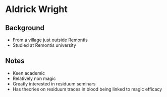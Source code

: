 # Aldrick Wright

## Background
- From a village just outside Remontis
- Studied at Remontis university

## Notes
- Keen academic
- Relatively non magic
- Greatly interested in residuum seminars
- Has theories on residuum traces in blood being linked to magic efficacy